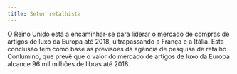 ```yaml
---
title: Setor retalhista
---
```


O Reino Unido está a encaminhar-se para liderar o mercado de compras de artigos de luxo da Europa até 2018, ultrapassando a França e a Itália. Esta conclusão tem como base as previsões da agência de pesquisa de retalho Conlumino, que prevê que o valor do mercado de artigos de luxo da Europa alcance 96 mil milhões de libras até 2018.  
